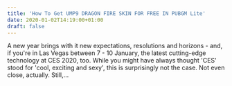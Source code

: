 ```yaml
---
title: 'How To Get UMP9 DRAGON FIRE SKIN FOR FREE IN PUBGM Lite'
date: 2020-01-02T14:19:00+01:00
draft: false
---
```


A new year brings with it new expectations, resolutions and horizons - and, if you're in Las Vegas between 7 - 10 January, the latest cutting-edge technology at CES 2020, too. While you might have always thought 'CES' stood for 'cool, exciting and sexy', this is surprisingly not the case. Not even close, actually. Still,…